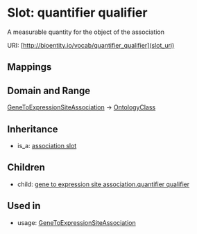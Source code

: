 # Slot: quantifier qualifier


A measurable quantity for the object of the association

URI: [http://bioentity.io/vocab/quantifier_qualifier](slot_uri)
## Mappings

## Domain and Range

[GeneToExpressionSiteAssociation](GeneToExpressionSiteAssociation.md) -> [OntologyClass](OntologyClass.md)
## Inheritance

 *  is_a: [association slot](association_slot.md)
## Children

 *  child: [gene to expression site association.quantifier qualifier](gene_to_expression_site_association_quantifier_qualifier.md)
## Used in

 *  usage: [GeneToExpressionSiteAssociation](GeneToExpressionSiteAssociation.md)
